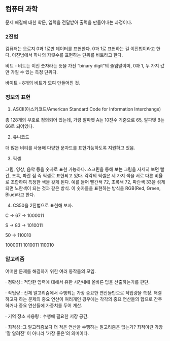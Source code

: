 ## 컴퓨터 과학 

문제 해결에 대한 학문, 입력을 전달받아 출력을 만들어내는 과정이다.

### 2진법

컴퓨터는 오로지 0과 1로만 데이터를 표현한다. 0과 1로 표현하는 걸 이진법이라고 한다. 이진법에서 하나의 자릿수를 표현하는 단위를 비트라고 한다.

비트 - 비트는 이진 숫자라는 뜻을 가진 “binary digit”의 줄임말이며, 0과 1, 두 가지 값만 가질 수 있는 측정 단위다.

바이트 - 8개의 비트가 모여 만들어진 것.

### 정보의 표현

1. ASCII(아스키코드/American Standard Code for Information Interchange)

총 128개의 부호로 정의되어 있는데, 가령 알파벳 A는 10진수 기준으로 65, 알파벳 B는 66로 되어있다.

2. 유니코드

더 많은 비티를 사용해 다양한 문자드를 표현가능하도록 지원하고 있음.

3. 픽셀

그림, 영상, 음악 등을 숫자로 표현 가능하다. 스크린을 통해 보는 그림을 자세히 보면 빨간, 초록, 파란 점 즉 픽셀로 표현되고 있다. 각각의 픽셀은 세 가지 색을 서로 다른 비율로 조합하여 특정한 색을 갖게 된다. 예를 들어 빨간색 72, 초록색 72, 파란색 33을 섞게 되면 노란색이 되는 것과 같은 방식. 이 숫자들을 표현하는 방식을 RGB(Red, Green, Blue)라고 한다.

4. CS50을 2진법으로 표현해 보자.

C -> 67 -> 1000011

S -> 83 -> 1010011

50 -> 110010

1000011 1010011 110010


### 알고리즘

어떠한 문제를 해결하기 위한 여러 동작들의 모임.

· 정확성 : 적당한 입력에 대해서 유한 시간내에 올바른 답을 산출하는가를 판단.

· 작업량 : 전체 알고리즘에서 수행되는 가장 중요한 연산들만으로 작업량을 측정. 
         해결하고자 하는 문제의 중요 연산이 여러개인 경우에는 각각의 중요 연산들의 합으로 간주하거나 중요 연산들에 가중치를 두어 계산.
         
· 기억 장소 사용량 : 수행에 필요한 저장 공간.

· 최적성 :그 알고리즘보다 더 적은 연산을 수행하는 알고리즘은 없는가? 최적이란 가장 '잘 알려진' 이 아니라 '가장 좋은'의 의미이다.


